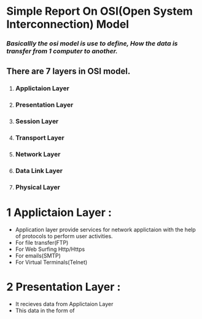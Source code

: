 # Simple Report On OSI(Open System Interconnection) Model



### *Basicallly the osi model is use to define, How the data is transfer from 1 computer to another.*

## There are 7 layers in OSI model.

1. ### Applictaion Layer
2. ### Presentation Layer
3. ### Session Layer
4. ### Transport Layer
5. ### Network Layer
6. ### Data Link Layer
7. ### Physical Layer





# 1 Applictaion Layer :
* Application layer provide services for network applictaion with the help of protocols to perform user activities.
* For file transfer(FTP)
* For Web Surfing Http/Https
* For emails(SMTP)
* For Virtual Terminals(Telnet)
  

# 2 Presentation Layer : 
* It recieves data from Applictaion Layer
* This data in the form of 